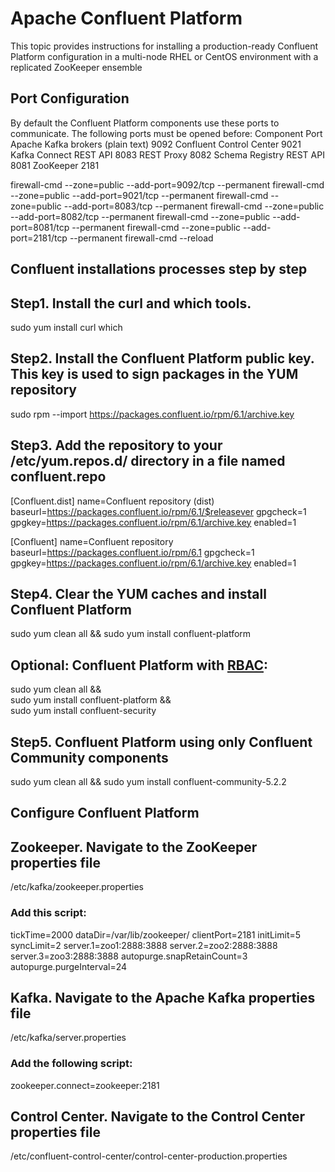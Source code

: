 
# Apache Confluent Platform
This topic provides instructions for installing a production-ready Confluent 
Platform configuration in a multi-node RHEL or CentOS environment 
with a replicated ZooKeeper ensemble

## Port Configuration
By default the Confluent Platform components use these ports to communicate. 
The following ports must be opened before: 
Component                                     	Port
Apache Kafka brokers (plain text)    			9092
Confluent Control Center            			9021
Kafka Connect REST API            				8083
REST Proxy                                    	8082
Schema Registry REST API            			8081
ZooKeeper                                    	2181

firewall-cmd --zone=public --add-port=9092/tcp --permanent
firewall-cmd --zone=public --add-port=9021/tcp --permanent
firewall-cmd --zone=public --add-port=8083/tcp --permanent
firewall-cmd --zone=public --add-port=8082/tcp --permanent
firewall-cmd --zone=public --add-port=8081/tcp --permanent
firewall-cmd --zone=public --add-port=2181/tcp --permanent
firewall-cmd --reload

## Confluent installations processes step by step

## Step1. Install the curl and which tools.
sudo yum install curl which
## Step2. Install the Confluent Platform public key. This key is used to sign packages in the YUM repository
sudo rpm --import https://packages.confluent.io/rpm/6.1/archive.key
## Step3. Add the repository to your /etc/yum.repos.d/ directory in a file named confluent.repo
[Confluent.dist]
name=Confluent repository (dist)
baseurl=https://packages.confluent.io/rpm/6.1/$releasever
gpgcheck=1
gpgkey=https://packages.confluent.io/rpm/6.1/archive.key
enabled=1

[Confluent]
name=Confluent repository
baseurl=https://packages.confluent.io/rpm/6.1
gpgcheck=1
gpgkey=https://packages.confluent.io/rpm/6.1/archive.key
enabled=1
## Step4. Clear the YUM caches and install Confluent Platform
sudo yum clean all && sudo yum install confluent-platform
## Optional: Confluent Platform with [RBAC](https://docs.confluent.io/platform/current/security/rbac/index.html#rbac-overview):
sudo yum clean all && \
sudo yum install confluent-platform && \
sudo yum install confluent-security

## Step5. Confluent Platform using only Confluent Community components
sudo yum clean all &&  sudo yum install confluent-community-5.2.2
## Configure Confluent Platform
## Zookeeper. Navigate to the ZooKeeper properties file
/etc/kafka/zookeeper.properties
### Add this script:
tickTime=2000
dataDir=/var/lib/zookeeper/
clientPort=2181
initLimit=5
syncLimit=2
server.1=zoo1:2888:3888
server.2=zoo2:2888:3888
server.3=zoo3:2888:3888
autopurge.snapRetainCount=3
autopurge.purgeInterval=24

## Kafka. Navigate to the Apache Kafka properties file 
/etc/kafka/server.properties
### Add the following script:
zookeeper.connect=zookeeper:2181

## Control Center. Navigate to the Control Center properties file
/etc/confluent-control-center/control-center-production.properties
